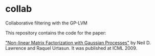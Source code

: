 # collab
Collaborative filtering with the GP-LVM

This repository contains the code for the paper:

["Non-linear Matrix Factorization with Gaussian Processes"](http://www.machinelearning.org/archive/icml2009/papers/384.pdf) by Neil D. Lawrence and Raquel Urtasun. It was published at ICML 2009.

